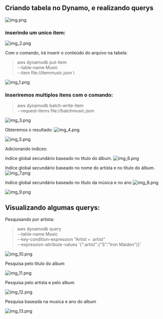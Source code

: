 ## Criando tabela no Dynamo, e realizando querys

![img.png](img.png)


### inserindo um unico item:

![img_2.png](img_2.png)

Com o comando, irá inserir o conteúdo do arquivo na tabela:

> aws dynamodb put-item \
>     --table-name Music \
>     --item file://itemmusic.json \


![img_1.png](img_1.png)



### Inseriremos multiplos itens com o comando:

> aws dynamodb batch-write-item \
>     --request-items file://batchmusic.json

![img_3.png](img_3.png)

Obteremos o resultado:
![img_4.png](img_4.png)


![img_5.png](img_5.png)


Adicionando indices:


Indíce global secundário baseado no título do álbum.
![img_6.png](img_6.png)

Indíce global secundário baseado no nome do artista e no título do álbum.
![img_7.png](img_7.png)

Indíce global secundário baseado no título da música e no ano
![img_8.png](img_8.png)


![img_9.png](img_9.png)


## Visualizando algumas querys:

Pesquisando por artista:

> aws dynamodb query \
>    --table-name Music \
>    --key-condition-expression "Artist = :artist" \
>    --expression-attribute-values  '{":artist":{"S":"Iron Maiden"}}'

![img_10.png](img_10.png)

Pesquisa pelo título do album

![img_11.png](img_11.png)

Pesquisa pelo artista e pelo album

![img_12.png](img_12.png)

Pesquisa baseada na musica e ano do album

![img_13.png](img_13.png)